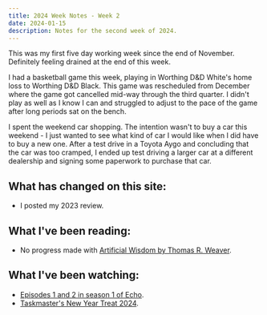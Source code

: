 ```yaml
---
title: 2024 Week Notes - Week 2
date: 2024-01-15
description: Notes for the second week of 2024.
---
```


This was my first five day working week since the end of November. Definitely feeling drained at the end of this week.

I had a basketball game this week, playing in Worthing D&D White's home loss to Worthing D&D Black. This game was rescheduled from December where the game got cancelled mid-way through the third quarter. I didn't play as well as I know I can and struggled to adjust to the pace of the game after long periods sat on the bench.

I spent the weekend car shopping. The intention wasn't to buy a car this weekend - I just wanted to see what kind of car I would like when I did have to buy a new one. After a test drive in a Toyota Aygo and concluding that the car was too cramped, I ended up test driving a larger car at a different dealership and signing some paperwork to purchase that car.

## What has changed on this site:

- I posted my 2023 review.

## What I've been reading:

- No progress made with [Artificial Wisdom by Thomas R. Weaver](/reading/#now).

## What I've been watching:

- [Episodes 1 and 2 in season 1 of Echo](https://www.themoviedb.org/tv/122226-echo/season/1).
- [Taskmaster's New Year Treat 2024](https://www.themoviedb.org/tv/63404-taskmaster/season/0/episode/5).
